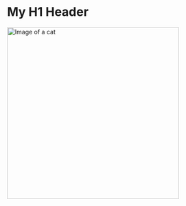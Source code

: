 # My H1 Header
<img alt="Image of a cat" src=https://octodex.github.com/images/yaktocat.png width=400>
